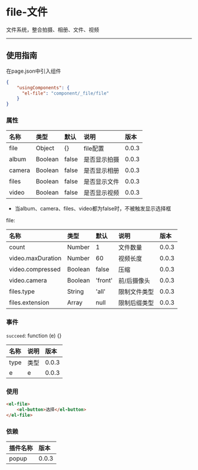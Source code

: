 # file-文件

文件系统，整合拍摄、相册、文件、视频

---

## 使用指南

在page.json中引入组件

```json
{
    "usingComponents": {
      "el-file": "component/_file/file"
    }
}
```

### 属性

| 名称 | 类型 | 默认 | 说明 | 版本 |
| :--- | :--- | :--- | :--- | :--- |
| file | Object | {} | file配置 | 0.0.3 |
| album | Boolean | false | 是否显示拍摄 | 0.0.3 |
| camera | Boolean | false | 是否显示相册 | 0.0.3 |
| files | Boolean | false | 是否显示文件 | 0.0.3 |
| video | Boolean | false | 是否显示视频 | 0.0.3 |

* 当album、camera、files、video都为false时，不被触发显示选择框

file:

| 名称 | 类型 | 默认 | 说明 | 版本 |
| :--- | :--- | :--- | :--- | :--- |
| count | Number | 1 | 文件数量 | 0.0.3 |
| video.maxDuration | Number | 60 | 视频长度 | 0.0.3 |
| video.compressed | Boolean | false | 压缩 | 0.0.3 |
| video.camera | Boolean | 'front' | 前/后摄像头 | 0.0.3 |
| files.type | String | 'all' | 限制文件类型 | 0.0.3 |
| files.extension | Array | null | 限制后缀类型 | 0.0.3 |

### 事件

`succeed`: function \(e\) {}

| 名称 | 说明 | 版本 |
| :--- | :--- | :--- |
| type | 类型 | 0.0.3 |
| e | e | 0.0.3 |

### 使用

```HTML
<el-file>
    <el-button>选择</el-button>
</el-file>
```

### 依赖

| 插件名称 | 版本 |
| :--- | :--- |
| popup | 0.0.3 |



